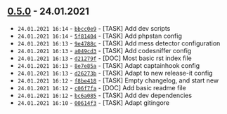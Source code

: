 ## **[0.5.0](https://ads.world-direct.at/DefaultCollection/CMS/_git/t3ext.buildinfo?version=GT0.5.0)** - 24.01.2021  
  
- `24.01.2021 16:14`&nbsp;-&nbsp;[`bbcc0e9`](https://ads.world-direct.at/DefaultCollection/CMS/_git/t3ext.buildinfo/commit/bbcc0e983f38fd0f479d07728ab36bbb1b9dea03)&nbsp;-&nbsp;[TASK] Add dev scripts  
- `24.01.2021 16:14`&nbsp;-&nbsp;[`5f81404`](https://ads.world-direct.at/DefaultCollection/CMS/_git/t3ext.buildinfo/commit/5f81404000d7502fcc9f40479169ebf26f828ff4)&nbsp;-&nbsp;[TASK] Add phpstan config  
- `24.01.2021 16:13`&nbsp;-&nbsp;[`9e4788c`](https://ads.world-direct.at/DefaultCollection/CMS/_git/t3ext.buildinfo/commit/9e4788cf265b82af0d278608c960105b8f059ce3)&nbsp;-&nbsp;[TASK] Add mess detector configuration  
- `24.01.2021 16:13`&nbsp;-&nbsp;[`a049cd3`](https://ads.world-direct.at/DefaultCollection/CMS/_git/t3ext.buildinfo/commit/a049cd3900ac826240b1aa8d5a56ff57f9c9522c)&nbsp;-&nbsp;[TASK] Add codesniffer config  
- `24.01.2021 16:13`&nbsp;-&nbsp;[`d21279f`](https://ads.world-direct.at/DefaultCollection/CMS/_git/t3ext.buildinfo/commit/d21279fc22aeeb54cc192532f576e617d5926592)&nbsp;-&nbsp;[DOC] Most basic rst index file  
- `24.01.2021 16:13`&nbsp;-&nbsp;[`8e7e85a`](https://ads.world-direct.at/DefaultCollection/CMS/_git/t3ext.buildinfo/commit/8e7e85ab7d12ba6ca77de41657e5f9ff612f2db8)&nbsp;-&nbsp;[TASK] Adapt captainhook config  
- `24.01.2021 16:13`&nbsp;-&nbsp;[`d26273b`](https://ads.world-direct.at/DefaultCollection/CMS/_git/t3ext.buildinfo/commit/d26273b583f56276a0a10228ec4b332ffe7b3829)&nbsp;-&nbsp;[TASK] Adapt to new release-it config  
- `24.01.2021 16:12`&nbsp;-&nbsp;[`f8be418`](https://ads.world-direct.at/DefaultCollection/CMS/_git/t3ext.buildinfo/commit/f8be41892277aa2d02e80b861ba8cbaf07c6cbf8)&nbsp;-&nbsp;[TASK] Empty changelog, and start new  
- `24.01.2021 16:12`&nbsp;-&nbsp;[`c06f7fa`](https://ads.world-direct.at/DefaultCollection/CMS/_git/t3ext.buildinfo/commit/c06f7fa5675def6b2f9ebd8639fbb502bb66c1a2)&nbsp;-&nbsp;[DOC] Add basic readme file  
- `24.01.2021 16:12`&nbsp;-&nbsp;[`bc6a085`](https://ads.world-direct.at/DefaultCollection/CMS/_git/t3ext.buildinfo/commit/bc6a085aa015a2312afa17918f5a71b9cdf4b764)&nbsp;-&nbsp;[TASK] Add dev dependencies  
- `24.01.2021 16:10`&nbsp;-&nbsp;[`00614f3`](https://ads.world-direct.at/DefaultCollection/CMS/_git/t3ext.buildinfo/commit/00614f3c32141d35e7dd7346475990780ab7f4ac)&nbsp;-&nbsp;[TASK] Adapt gitingore  
  
